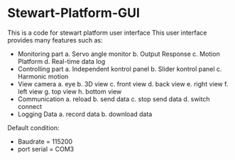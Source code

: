 # Stewart-Platform-GUI
This is a code for stewart platform user interface 
This user interface provides many features such as:
 - Monitoring part
   a. Servo angle monitor
   b. Output Response
   c. Motion Platform
   d. Real-time data log
 - Controlling part
   a. Independent kontrol panel
   b. Slider kontrol panel
   c. Harmonic motion
 - View camera
   a. eye
   b. 3D view
   c. front view
   d. back view
   e. right view
   f. left view
   g. top view
   h. bottom view
 - Communication
   a. reload
   b. send data
   c. stop send data
   d. switch connect
 - Logging Data
   a. record data
   b. download data

Default condition:
- Baudrate = 115200
- port serial = COM3
